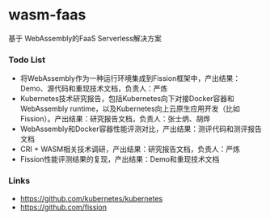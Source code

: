 # wasm-faas
基于 WebAssembly的FaaS Serverless解决方案

### Todo List

* 将WebAssembly作为一种运行环境集成到Fission框架中，产出结果：Demo、源代码和重现技术文档，负责人：严炼
* Kubernetes技术研究报告，包括Kubernetes向下对接Docker容器和WebAssembly runtime，以及Kubernetes向上云原生应用开发（比如Fission）。产出结果：研究报告文档，负责人：张士炳、胡烨
* WebAssembly和Docker容器性能评测对比，产出结果：测评代码和测评报告文档
* CRI + WASM相关技术调研，产出结果：研究报告文档，负责人：严炼
* Fission性能评测结果的复现，产出结果：Demo和重现技术文档

### Links

* https://github.com/kubernetes/kubernetes
* https://github.com/fission

